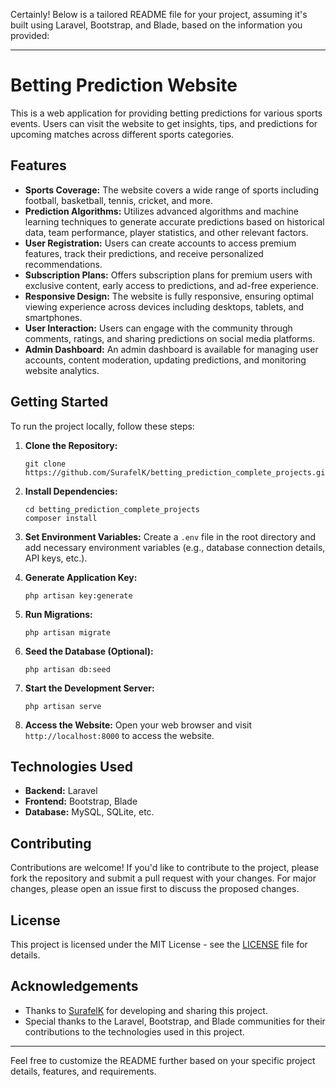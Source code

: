 Certainly! Below is a tailored README file for your project, assuming it's built using Laravel, Bootstrap, and Blade, based on the information you provided:

---

# Betting Prediction Website

This is a web application for providing betting predictions for various sports events. Users can visit the website to get insights, tips, and predictions for upcoming matches across different sports categories.

## Features

- **Sports Coverage:** The website covers a wide range of sports including football, basketball, tennis, cricket, and more.
- **Prediction Algorithms:** Utilizes advanced algorithms and machine learning techniques to generate accurate predictions based on historical data, team performance, player statistics, and other relevant factors.
- **User Registration:** Users can create accounts to access premium features, track their predictions, and receive personalized recommendations.
- **Subscription Plans:** Offers subscription plans for premium users with exclusive content, early access to predictions, and ad-free experience.
- **Responsive Design:** The website is fully responsive, ensuring optimal viewing experience across devices including desktops, tablets, and smartphones.
- **User Interaction:** Users can engage with the community through comments, ratings, and sharing predictions on social media platforms.
- **Admin Dashboard:** An admin dashboard is available for managing user accounts, content moderation, updating predictions, and monitoring website analytics.

## Getting Started

To run the project locally, follow these steps:

1. **Clone the Repository:**
   ```
   git clone https://github.com/SurafelK/betting_prediction_complete_projects.git
   ```

2. **Install Dependencies:**
   ```
   cd betting_prediction_complete_projects
   composer install
   ```

3. **Set Environment Variables:**
   Create a `.env` file in the root directory and add necessary environment variables (e.g., database connection details, API keys, etc.).

4. **Generate Application Key:**
   ```
   php artisan key:generate
   ```

5. **Run Migrations:**
   ```
   php artisan migrate
   ```

6. **Seed the Database (Optional):**
   ```
   php artisan db:seed
   ```

7. **Start the Development Server:**
   ```
   php artisan serve
   ```

8. **Access the Website:**
   Open your web browser and visit `http://localhost:8000` to access the website.

## Technologies Used

- **Backend:** Laravel
- **Frontend:** Bootstrap, Blade
- **Database:** MySQL, SQLite, etc.

## Contributing

Contributions are welcome! If you'd like to contribute to the project, please fork the repository and submit a pull request with your changes. For major changes, please open an issue first to discuss the proposed changes.

## License

This project is licensed under the MIT License - see the [LICENSE](LICENSE) file for details.

## Acknowledgements

- Thanks to [SurafelK](https://github.com/SurafelK) for developing and sharing this project.
- Special thanks to the Laravel, Bootstrap, and Blade communities for their contributions to the technologies used in this project.

---

Feel free to customize the README further based on your specific project details, features, and requirements.
